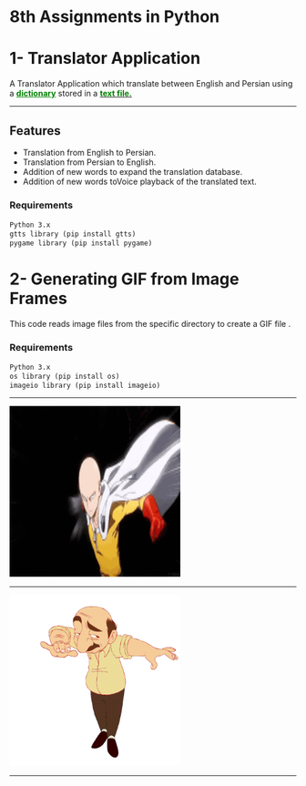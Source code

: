 
# 8th Assignments in Python

# 1- Translator Application 

A Translator Application which translate between English and Persian using a <font color="green"><u><b>dictionary</font></b></u> stored in a <u><b><font color="green">text file.</font></b></u>

---

## Features
- Translation from English to Persian.
- Translation from Persian to English.
- Addition of new words to expand the translation database.
- Addition of new words toVoice playback of the translated text.


### Requirements

```
Python 3.x
gtts library (pip install gtts)
pygame library (pip install pygame)
```

# 2- Generating GIF from Image Frames

This code reads image files from the specific directory  to create a GIF file .


### Requirements

```
Python 3.x
os library (pip install os)
imageio library (pip install imageio)
```
---

<img src="one_punch_man.gif" width="300" height="300" />

---

<img src="happy.gif" width="300" height="300" />

---